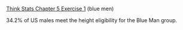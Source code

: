 [Think Stats Chapter 5 Exercise 1](http://greenteapress.com/thinkstats2/html/thinkstats2006.html#toc50) (blue men)

34.2% of US males meet the height eligibility for the Blue Man group.

